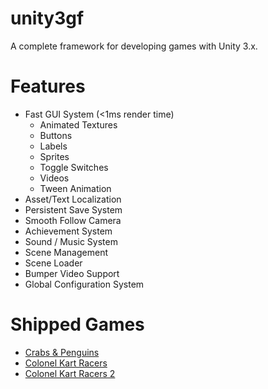 # unity3gf
A complete framework for developing games with Unity 3.x.

# Features
* Fast GUI System (<1ms render time)
  * Animated Textures
  * Buttons
  * Labels
  * Sprites
  * Toggle Switches
  * Videos
  * Tween Animation
* Asset/Text Localization
* Persistent Save System
* Smooth Follow Camera
* Achievement System
* Sound / Music System
* Scene Management
* Scene Loader
* Bumper Video Support
* Global Configuration System

# Shipped Games
* <a href="http://www.emberlab.com/portfolio-items/crabs-and-penguins/" target="_blank">Crabs & Penguins</a>
* <a href="http://www.emberlab.com/2013/10/24/colonel-kart-racers/" target="_blank">Colonel Kart Racers</a>
* <a href="http://www.emberlab.com/2013/10/24/colonel-kart-racers-2/" target="_blank">Colonel Kart Racers 2</a>